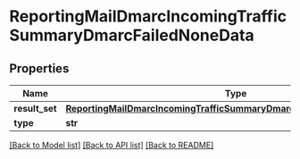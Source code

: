 # ReportingMailDmarcIncomingTrafficSummaryDmarcFailedNoneData

## Properties
Name | Type | Description | Notes
------------ | ------------- | ------------- | -------------
**result_set** | [**ReportingMailDmarcIncomingTrafficSummaryDmarcFailedNoneDataResultSet**](ReportingMailDmarcIncomingTrafficSummaryDmarcFailedNoneDataResultSet.md) |  | [optional] 
**type** | **str** |  | [optional] 

[[Back to Model list]](../README.md#documentation-for-models) [[Back to API list]](../README.md#documentation-for-api-endpoints) [[Back to README]](../README.md)

